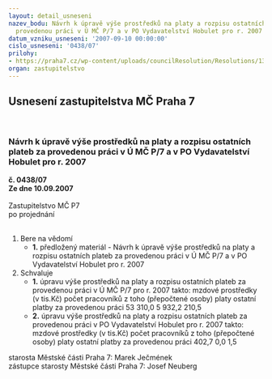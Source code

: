 ```yaml
---
layout: detail_usneseni
nazev_bodu: Návrh k úpravě výše prostředků na platy a rozpisu ostatních plateb za
  provedenou práci v Ú MČ P/7 a v PO Vydavatelství Hobulet pro r. 2007
datum_vzniku_usneseni: '2007-09-10 00:00:00'
cislo_usneseni: '0438/07'
prilohy:
- https://praha7.cz/wp-content/uploads/councilResolution/Resolutions/13913/6-07-us106307r.doc
organ: zastupitelstvo
---
```

<div id="ucUsn_pList" class="usn">
	<span><h2>Usnesení zastupitelstva MČ Praha 7 </h2>
<br></span><div class="standBody">
<span><h3>Návrh k úpravě výše prostředků na platy a rozpisu ostatních plateb za provedenou práci v Ú MČ P/7 a v PO Vydavatelství Hobulet pro r. 2007</h3></span><div class="center">
		<strong>č. 0438/07</strong><br>
	</div>
<div class="center">
		<strong>Ze dne 10.09.2007</strong><br><br>
	</div>Zastupitelstvo MČ P7<br> po projednání<br><br><ol>
<li>Bere na vědomí<ul><li>
<strong>1.</strong> předložený materiál - Návrh k úpravě výše prostředků na platy a rozpisu ostatních plateb za provedenou práci v Ú MČ P/7 a v PO Vydavatelství Hobulet pro r. 2007       </li></ul>
</li>
<li>Schvaluje<ul>
<li>
<strong>1.</strong> úpravu výše prostředků na platy a rozpisu ostatních plateb za provedenou práci v Ú MČ P/7 pro r. 2007 takto:                   mzdové prostředky (v tis.Kč)	                        počet pracovníků                               z toho	                                                           (přepočtené osoby) platy	                           ostatní platby za provedenou práci	 53 310,0	                                                 5 932,2	                     210,5</li>
<li>
<strong>2.</strong> úpravu výše prostředků na platy a rozpisu ostatních plateb za provedenou práci v PO Vydavatelství Hobulet pro r. 2007 takto:                    mzdové prostředky (v tis.Kč)	                        počet pracovníků                                z toho	                                               (přepočtené osoby) platy	                          ostatní platby za provedenou práci	 402,7	                                                0,0	                                      1,5</li>
</ul>
</li>
</ol>starosta Městské části Praha 7: Marek Ječmének<br>zástupce starosty Městské části Praha 7: Josef Neuberg
</div>
</div>